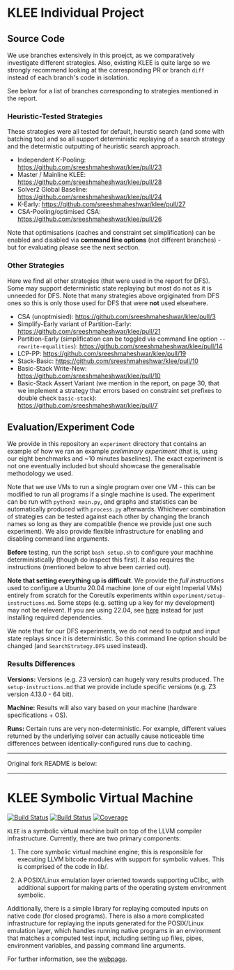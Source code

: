 # KLEE Individual Project

## Source Code

We use branches extensively in this proejct, as we comparatively investigate different strategies. Also, existing KLEE is quite large so we strongly recommend looking at the corresponding PR or branch `diff` instead of each branch's code in isolation.

See below for a list of branches corresponding to strategies mentioned in the report.

### Heuristic-Tested Strategies

These strategies were all tested for default, heurstic search (and some with batching too) and so all support deterministic replaying of a search strategy and the determistic outputting of heuristic search approach.

- Independent $K$-Pooling: https://github.com/sreeshmaheshwar/klee/pull/23
- Master / Mainline KLEE: https://github.com/sreeshmaheshwar/klee/pull/28
- Solver2 Global Baseline: https://github.com/sreeshmaheshwar/klee/pull/24
- K-Early: https://github.com/sreeshmaheshwar/klee/pull/27
- CSA-Pooling/optimised CSA: https://github.com/sreeshmaheshwar/klee/pull/26 

Note that optimisations (caches and constraint set simplification) can be enabled and disabled via **command line options** (not different branches) - but for evaluating please see the next section.

### Other Strategies

Here we find all other strategies (that were used in the report for DFS). Some may support deterministic state replaying but most do not as it is unneeded for DFS. Note that many strategies above orgiginated from DFS ones so this is only those used for DFS that were **not** used elsewhere.

- CSA (unoptmisied): https://github.com/sreeshmaheshwar/klee/pull/3
- Simplify-Early variant of Partition-Early: https://github.com/sreeshmaheshwar/klee/pull/21
- Partition-Early (simplification can be toggled via command line option `--rewrite-equalities`): https://github.com/sreeshmaheshwar/klee/pull/14
- LCP-PP: https://github.com/sreeshmaheshwar/klee/pull/19
- Stack-Basic: https://github.com/sreeshmaheshwar/klee/pull/10
- Basic-Stack Write-New: https://github.com/sreeshmaheshwar/klee/pull/10
- Basic-Stack Assert Variant (we mention in the report, on page 30, that we implement a strategy that errors based on constraint set prefixes to double check `basic-stack`): https://github.com/sreeshmaheshwar/klee/pull/7

## Evaluation/Experiment Code

We provide in this repository an `experiment` directory that contains an example of how we ran an example *preliminary experiment* (that is, using our eight benchmarks and ~10 minutes baselines). The exact experiment is not one eventually included but should showcase the generalisable methodology we used.

Note that we use VMs to run a single program over one VM - this can be modified to run all programs if a single machine is used. The experiment can be run with `python3 main.py`, and graphs and statistics can be automatically produced with `process.py` afterwards. Whichever combination of strategies can be tested against each other by changing the branch names so long as they are compatible (hence we provide just one such experiment). We also provide flexible infrastructure for enabling and disabling command line arguments.

**Before** testing, run the script `bash setup.sh` to configure your machhine deterministically (though do inspect this first). It also requires the instructions (mentioned below to ahve been carried out).

**Note that setting everything up is difficult**. We provide the *full instructions* used to configure a Ubuntu 20.04 machine (one of our eight Imperial VMs) entirely from scratch for the Coreutils experiments within `experiment/setup-instructions.md`. Some steps (e.g. setting up a key for my development) may not be relevent. If you are using 22.04, see [here](https://klee-se.org/docs/coreutils-experiments/) instead for just installing required dependencies.

We note that for our DFS experiments, we do not need to output and input state replays since it is deterministic. So this command line option should be changed (and `SearchStrategy.DFS` used instead).

### Results Differences

**Versions:** Versions (e.g. Z3 version) can hugely vary results produced. The `setup-instructions.md` that we provide include specific versions (e.g. Z3 version 4.13.0 - 64 bit).

**Machine:** Results will also vary based on your machine (hardware specifications + OS).

**Runs:** Certain runs are very non-deterministic. For example, different values returned by the underlying solver can actually cause noticeable time differences between identically-configured runs due to caching.

---

Original fork README is below:

---

KLEE Symbolic Virtual Machine
=============================

[![Build Status](https://github.com/klee/klee/workflows/CI/badge.svg)](https://github.com/klee/klee/actions?query=workflow%3ACI)
[![Build Status](https://api.cirrus-ci.com/github/klee/klee.svg)](https://cirrus-ci.com/github/klee/klee)
[![Coverage](https://codecov.io/gh/klee/klee/branch/master/graph/badge.svg)](https://codecov.io/gh/klee/klee)

`KLEE` is a symbolic virtual machine built on top of the LLVM compiler
infrastructure. Currently, there are two primary components:

  1. The core symbolic virtual machine engine; this is responsible for
     executing LLVM bitcode modules with support for symbolic
     values. This is comprised of the code in lib/.

  2. A POSIX/Linux emulation layer oriented towards supporting uClibc,
     with additional support for making parts of the operating system
     environment symbolic.

Additionally, there is a simple library for replaying computed inputs
on native code (for closed programs). There is also a more complicated
infrastructure for replaying the inputs generated for the POSIX/Linux
emulation layer, which handles running native programs in an
environment that matches a computed test input, including setting up
files, pipes, environment variables, and passing command line
arguments.

For further information, see the [webpage](http://klee.github.io/).
